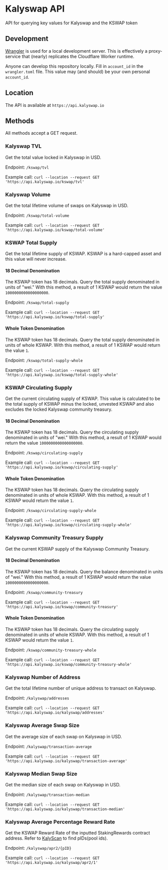 # Kalyswap API

API for querying key values for Kalyswap and the KSWAP token

## Development

[Wrangler](https://developers.cloudflare.com/workers/cli-wrangler) is used for a local development server. This is effectively a proxy-service that (nearly) replicates the Cloudflare Worker runtime.

Anyone can develop this repository locally. Fill in `account_id` in the `wrangler.toml` file. This value may (and should) be your own personal `account_id`.

## Location

The API is available at `https://api.kalyswap.io`

## Methods

All methods accept a GET request.

### Kalyswap TVL

Get the total value locked in Kalyswap in USD.

Endpoint: `/kswap/tvl`

Example call: `curl --location --request GET 'https://api.kalyswap.io/kswap/tvl'`

### Kalyswap Volume

Get the total lifetime volume of swaps on Kalyswap in USD.

Endpoint: `/kswap/total-volume`

Example call: `curl --location --request GET 'https://api.kalyswap.io/kswap/total-volume'`

### KSWAP Total Supply

Get the total lifetime supply of KSWAP. KSWAP is a hard-capped asset and this value will never increase.

#### 18 Decimal Denomination

The KSWAP token has 18 decimals. Query the total supply denominated in units of "wei." With this method, a result of 1 KSWAP would return the value `1000000000000000000`.

Endpoint: `/kswap/total-supply`

Example call: `curl --location --request GET 'https://api.kalyswap.io/kswap/total-supply'`

#### Whole Token Denomination

The KSWAP token has 18 decimals. Query the total supply denominated in units of whole KSWAP. With this method, a result of 1 KSWAP would return the value `1`.

Endpoint: `/kswap/total-supply-whole`

Example call: `curl --location --request GET 'https://api.kalyswap.io/kswap/total-supply-whole'`

### KSWAP Circulating Supply

Get the current circulating supply of KSWAP. This value is calculated to be the total supply of KSWAP minus the locked, unvested KSWAP and also excludes the locked Kalyswap community treasury.

#### 18 Decimal Denomination

The KSWAP token has 18 decimals. Query the circulating supply denominated in units of "wei." With this method, a result of 1 KSWAP would return the value `1000000000000000000`.

Endpoint: `/kswap/circulating-supply`

Example call: `curl --location --request GET 'https://api.kalyswap.io/kswap/circulating-supply'`

#### Whole Token Denomination

The KSWAP token has 18 decimals. Query the circulating supply denominated in units of whole KSWAP. With this method, a result of 1 KSWAP would return the value `1`.

Endpoint: `/kswap/circulating-supply-whole`

Example call: `curl --location --request GET 'https://api.kalyswap.io/kswap/circulating-supply-whole'`

### Kalyswap Community Treasury Supply

Get the current KSWAP supply of the Kalyswap Community Treasury.

#### 18 Decimal Denomination

The KSWAP token has 18 decimals. Query the balance denominated in units of "wei." With this method, a result of 1 KSWAP would return the value `1000000000000000000`.

Endpoint: `/kswap/community-treasury`

Example call: `curl --location --request GET 'https://api.kalyswap.io/kswap/community-treasury'`

#### Whole Token Denomination

The KSWAP token has 18 decimals. Query the circulating supply denominated in units of whole KSWAP. With this method, a result of 1 KSWAP would return the value `1`.

Endpoint: `/kswap/community-treasury-whole`

Example call: `curl --location --request GET 'https://api.kalyswap.io/kswap/community-treasury-whole'`

### Kalyswap Number of Address

Get the total lifetime number of unique address to transact on Kalyswap.

Endpoint: `/kalyswap/addresses`

Example call: `curl --location --request GET 'https://api.kalyswap.io/kalyswap/addresses'`

### Kalyswap Average Swap Size

Get the average size of each swap on Kalyswap in USD.

Endpoint: `/kalyswap/transaction-average`

Example call: `curl --location --request GET 'https://api.kalyswap.io/kalyswap/transaction-average'`

### Kalyswap Median Swap Size

Get the median size of each swap on Kalyswap in USD.

Endpoint: `/kalyswap/transaction-median`

Example call: `curl --location --request GET 'https://api.kalyswap.io/kalyswap/transaction-median'`

### Kalyswap Average Percentage Reward Rate

Get the KSWAP Reward Rate of the inputted StakingRewards contract address.
Refer to [KalyScan](https://kalyscan.io/address/0xA9f1eB89452f825Bbc59007FAe13233953910582#readContract) to find pIDs(pool ids).

Endpoint: `/kalyswap/apr2/{pID}`

Example call: `curl --location --request GET 'https://api.kalyswap.io/kalyswap/apr2/1'`
